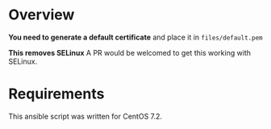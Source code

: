 # Overview

**You need to generate a default certificate** and place it in
`files/default.pem`

**This removes SELinux** A PR would be welcomed to get this working
with SELinux.

# Requirements
This ansible script was written for CentOS 7.2.
